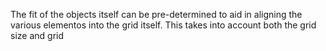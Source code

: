 The fit of the objects itself can be pre-determined to aid in aligning the various elementos into the grid itself. This takes into account both the grid size and grid 